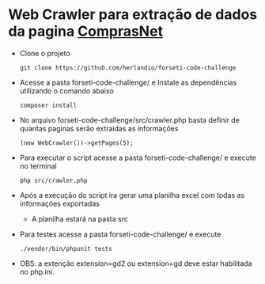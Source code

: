 # Web Crawler para extração de dados da pagina [ComprasNet](https://www.gov.br/compras/pt-br/acesso-a-informacao/noticias)

- Clone o projeto

  ```
  git clone https://github.com/herlandio/forseti-code-challenge
  ```
  
- Acesse a pasta forseti-code-challenge/ e Instale as dependências utilizando o comando abaixo

  ```
  composer install
  ```
  
- No arquivo forseti-code-challenge/src/crawler.php basta definir de quantas paginas serão extraidas as informações

  ```
  (new WebCrawler())->getPages(5);
  ```
  
- Para executar o script acesse a pasta forseti-code-challenge/ e execute no terminal

  ```
  php src/crawler.php
  ```
  
- Após a execução do script ira gerar uma planilha excel com todas as informações exportadas 

  - A planilha estará na pasta src

- Para testes acesse a pasta forseti-code-challenge/ e execute

  ```
  ./vendor/bin/phpunit tests
  ```
  
- OBS: a extenção extension=gd2 ou extension=gd deve estar habilitada no php.ini.
